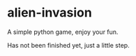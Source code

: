 # alien-invasion
A simple python game, enjoy your fun.

Has not been finished yet, just a little step.
